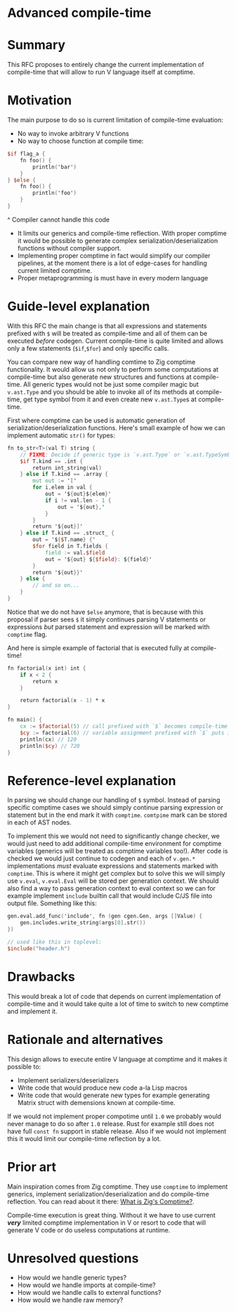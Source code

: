 # Advanced compile-time

# Summary 

This RFC proposes to entirely change the current implementation of compile-time that will allow to run V language itself at comptime.

# Motivation

 The main purpose to do so is current limitation of compile-time evaluation:
- No way to invoke arbitrary V functions
- No way to choose function at compile time: 
```v
$if flag_a {
    fn foo() {
        println('bar')
    }
} $else {
    fn foo() {
        println('foo')
    }
}
```
^ Compiler cannot handle this code 

- It limits our generics and compile-time reflection. With proper comptime it would be possible to generate complex serialization/deserialization functions without compiler support. 
- Implementing proper comptime in fact would simplify our compiler pipelines, at the moment there is a lot of edge-cases for handling current limited comptime. 
- Proper metaprogramming is must have in every modern language 


# Guide-level explanation 

With this RFC the main change is that all expressions and statements prefixed with `$` will be treated as compile-time and all of them can be executed *before* codegen. Current compile-time is quite limited and allows only a few statements (`$if`,`$for`) and only specific calls.

You can compare new way of handling comtime to Zig comptime functionality. It would allow us not only to perform some computations at compile-time but also generate new structures and functions at compile-time. All generic types would not be just some compiler magic but `v.ast.Type` and you should be able to invoke all of its methods at compile-time, get type symbol from it and even create new `v.ast.Type`s at compile-time.  

First where comptime can be used is automatic generation of serialization/deserialization functions. Here's small example of how we can implement automatic `str()` for types: 
```v
fn to_str<T>(val T) string {
    // FIXME: Decide if generic type is `v.ast.Type` or `v.ast.TypeSymbol`
    $if T.kind == .int {
        return int_string(val)
    } else if T.kind == .array {
        mut out := '['
        for i,elem in val {
            out = '${out}${elem}'
            if i != val.len - 1 {
                out = '${out},'
            }
        }
        return '${out}]'
    } else if T.kind == .struct_ {
        out = '${$T.name} {'
        $for field in T.fields {
            field := val.$field 
            out = '${out} ${$field}: ${field}'
        }
        return '${out}}'
    } else {
        // and so on...
    }
}
```

Notice that we do not have `$else` anymore, that is because with this proposal if parser sees `$` it simply continues parsing V statements or expressions *but* parsed statement and expression will be marked with `comptime` flag.

And here is simple example of factorial that is executed fully at compile-time! 
```v
fn factorial(x int) int {
    if x < 2 {
        return x 
    } 

    return factorial(x - 1) * x
}

fn main() {
    cx := $factorial(5) // call prefixed with `$` becomes compile-time call
    $cy := factorial(6) // variable assignment prefixed with `$` puts it to compile-time environment 
    println(cx) // 120 
    println($cy) // 720
}
```

# Reference-level explanation 

In parsing we should change our handling of `$` symbol. Instead of parsing specific comptime cases we should simply continue parsing expression or statement but in the end mark it with `comptime`. `comtpime` mark can be stored in each of AST nodes. 

To implement this we would not need to significantly change checker, we would just need to add additional compile-time environment for comptime variables (generics will be treated as comptime variables too!). After code is checked we would just continue to codegen and each of `v.gen.*` implementations *must* evaluate expressions and statements marked with `comptime`. This is where it might get complex but to solve this we will simply use `v.eval`, `v.eval.Eval` will be stored per generation context. We should also find a way to pass generation context to eval context so we can for example implement `include` builtin call that would include C/JS file into output file. Something like this:

```v
gen.eval.add_func('include', fn (gen cgen.Gen, args []Value) {
    gen.includes.write_string(args[0].str())
})

// used like this in toplevel:
$include("header.h")
```

# Drawbacks 
This would break a lot of code that depends on current implementation of compile-time and it would take quite a lot of time to switch to new comptime and implement it. 

# Rationale and alternatives 

This design allows to execute entire V language at comptime and it makes it possible to:
- Implement serializers/deserializers
- Write code that would produce new code a-la Lisp macros 
- Write code that would generate new types for example generating Matrix struct with demensions known at compile-time.

If we would not implement proper compotime until `1.0` we probably would never manage to do so after `1.0` release. Rust for example still does not have full `const fn` support in stable release. Also if we would not implement this it would limit our compile-time reflection by a lot. 

# Prior art 

Main inspiration comes from Zig comptime. They use `comptime` to implement generics, implement serialization/deserialization and do compile-time reflection. You can read about it there: [What is Zig's Comptime?](https://kristoff.it/blog/what-is-zig-comptime/). 

Compile-time execution is great thing. Without it we have to use current ***very*** limited comptime implementation in V or resort to code that will generate V code or do useless computations at runtime. 

# Unresolved questions

- How would we handle generic types? 
- How would we handle imports at compile-time? 
- How would we handle calls to extenral functions?
- How would we handle raw memory? 

